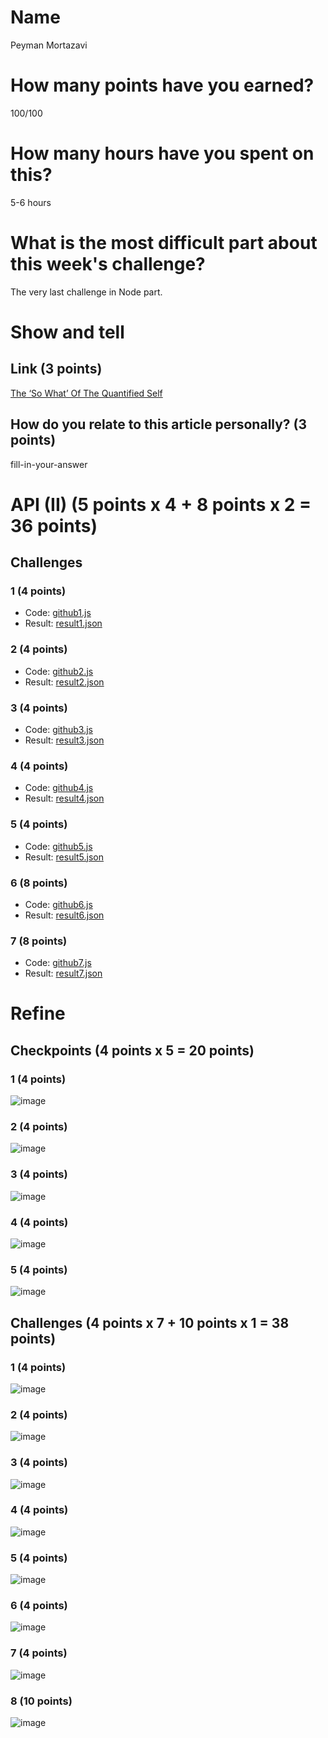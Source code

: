 # Name

Peyman Mortazavi

# How many points have you earned?

100/100

# How many hours have you spent on this?

5-6 hours

# What is the most difficult part about this week's challenge?

The very last challenge in Node part.

# Show and tell

## Link (3 points)

[The ‘So What’ Of The Quantified Self](http://techcrunch.com/2012/03/31/quantified-self-so-what/)

## How do you relate to this article personally? (3 points)

fill-in-your-answer

# API (II) (5 points x 4 + 8 points x 2 = 36 points)

## Challenges

### 1 (4 points)

* Code: [github1.js](github1.js)
* Result: [result1.json](result1.json)

### 2 (4 points)

* Code: [github2.js](github23.js)
* Result: [result2.json](result2.json)

### 3 (4 points)

* Code: [github3.js](github3.js)
* Result: [result3.json](result.json)

### 4 (4 points)

* Code: [github4.js](github4.js)
* Result: [result4.json](result4.json)

### 5 (4 points)

* Code: [github5.js](github5.js)
* Result: [result5.json](result5.json)

### 6 (8 points)

* Code: [github6.js](github6.js)
* Result: [result6.json](result6.json)

### 7 (8 points)

* Code: [github7.js](github7.js)
* Result: [result7.json](result7.json)


# Refine

## Checkpoints (4 points x 5 = 20 points)

### 1 (4 points)

![image](https://dl.dropboxusercontent.com/u/44502811/big%20data%20screenshots/Week%204/chk1.png)

### 2 (4 points)

![image](https://dl.dropboxusercontent.com/u/44502811/big%20data%20screenshots/Week%204/chk2.png)

### 3 (4 points)

![image](https://dl.dropboxusercontent.com/u/44502811/big%20data%20screenshots/Week%204/chk3.png)

### 4 (4 points)

![image](https://dl.dropboxusercontent.com/u/44502811/big%20data%20screenshots/Week%204/chk4.png)

### 5 (4 points)

![image](https://dl.dropboxusercontent.com/u/44502811/big%20data%20screenshots/Week%204/chk5.png)

## Challenges (4 points x 7 + 10 points x 1 = 38 points)

### 1 (4 points)

![image](https://dl.dropboxusercontent.com/u/44502811/big%20data%20screenshots/Week%204/chl1.png)

### 2 (4 points)

![image](https://dl.dropboxusercontent.com/u/44502811/big%20data%20screenshots/Week%204/chl2.png)

### 3 (4 points)

![image](https://dl.dropboxusercontent.com/u/44502811/big%20data%20screenshots/Week%204/chl3.png)

### 4 (4 points)

![image](https://dl.dropboxusercontent.com/u/44502811/big%20data%20screenshots/Week%204/chl4.png)

### 5 (4 points)

![image](https://dl.dropboxusercontent.com/u/44502811/big%20data%20screenshots/Week%204/chl5.png)

### 6 (4 points)

![image](https://dl.dropboxusercontent.com/u/44502811/big%20data%20screenshots/Week%204/chl6.png)

### 7 (4 points)

![image](https://dl.dropboxusercontent.com/u/44502811/big%20data%20screenshots/Week%204/chl7.png)

### 8 (10 points)

![image](https://dl.dropboxusercontent.com/u/44502811/big%20data%20screenshots/Week%204/chl8.png)
